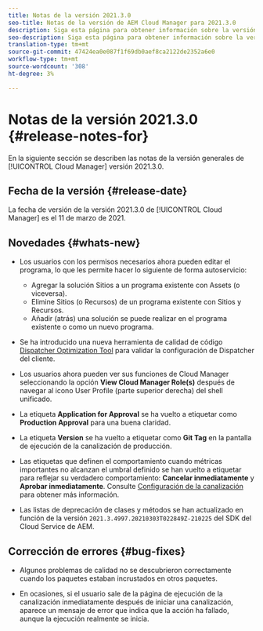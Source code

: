 ```yaml
---
title: Notas de la versión 2021.3.0
seo-title: Notas de la versión de AEM Cloud Manager para 2021.3.0
description: Siga esta página para obtener información sobre la versión 2021.3.0 de Cloud Manager
seo-description: Siga esta página para obtener información sobre la versión 2021.3.0 de AEM Cloud Manager
translation-type: tm+mt
source-git-commit: 47424ea0e087f1f69db0aef8ca2122de2352a6e0
workflow-type: tm+mt
source-wordcount: '308'
ht-degree: 3%

---
```


# Notas de la versión 2021.3.0 {#release-notes-for}

En la siguiente sección se describen las notas de la versión generales de [!UICONTROL Cloud Manager] versión 2021.3.0.

## Fecha de la versión {#release-date}

La fecha de versión de la versión 2021.3.0 de [!UICONTROL Cloud Manager] es el 11 de marzo de 2021.

## Novedades {#whats-new}

* Los usuarios con los permisos necesarios ahora pueden editar el programa, lo que les permite hacer lo siguiente de forma autoservicio:

   * Agregar la solución Sitios a un programa existente con Assets (o viceversa).
   * Elimine Sitios (o Recursos) de un programa existente con Sitios y Recursos.
   * Añadir (atrás) una solución se puede realizar en el programa existente o como un nuevo programa.

* Se ha introducido una nueva herramienta de calidad de código [Dispatcher Optimization Tool](https://experienceleague.adobe.com/docs/experience-manager-cloud-manager/using/how-to-use/custom-code-quality-rules.html?lang=en#dispatcher-optimization-tool-rules) para validar la configuración de Dispatcher del cliente.

* Los usuarios ahora pueden ver sus funciones de Cloud Manager seleccionando la opción **View Cloud Manager Role(s)** después de navegar al icono User Profile (parte superior derecha) del shell unificado.

* La etiqueta **Application for Approval** se ha vuelto a etiquetar como **Production Approval** para una buena claridad.

* La etiqueta **Version** se ha vuelto a etiquetar como **Git Tag** en la pantalla de ejecución de la canalización de producción.

* Las etiquetas que definen el comportamiento cuando métricas importantes no alcanzan el umbral definido se han vuelto a etiquetar para reflejar su verdadero comportamiento: **Cancelar inmediatamente** y **Aprobar inmediatamente**. Consulte [Configuración de la canalización](https://experienceleague.adobe.com/docs/experience-manager-cloud-manager/using/how-to-use/configuring-pipeline.html?lang=en#configuring-the-pipeline-settings-from-cloud-manager) para obtener más información.

* Las listas de deprecación de clases y métodos se han actualizado en función de la versión `2021.3.4997.20210303T022849Z-210225` del SDK del Cloud Service de AEM.

## Corrección de errores {#bug-fixes}

* Algunos problemas de calidad no se descubrieron correctamente cuando los paquetes estaban incrustados en otros paquetes.

* En ocasiones, si el usuario sale de la página de ejecución de la canalización inmediatamente después de iniciar una canalización, aparece un mensaje de error que indica que la acción ha fallado, aunque la ejecución realmente se inicia.